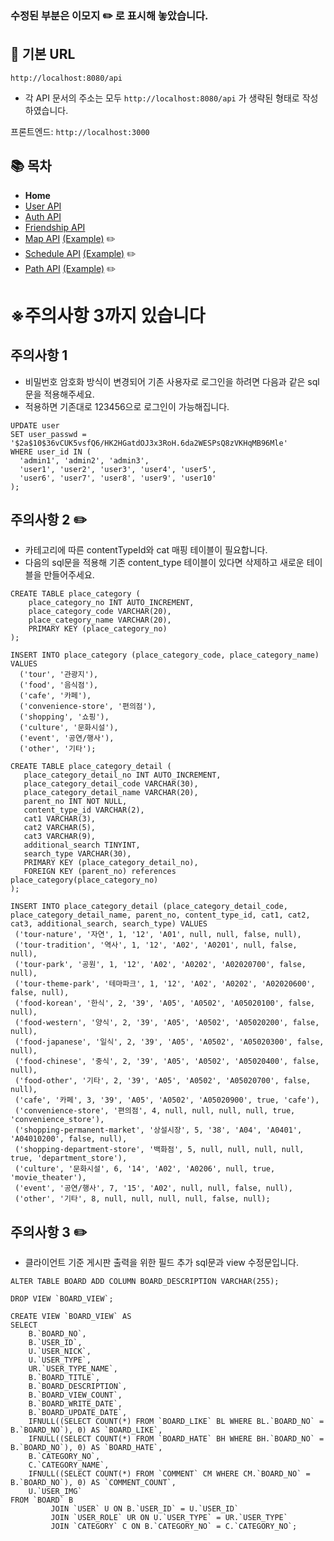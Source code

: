 ### 수정된 부분은 이모지 ✏️ 로 표시해 놓았습니다.

## 🚀 기본 URL

`http://localhost:8080/api`
- 각 API 문서의 주소는 모두 `http://localhost:8080/api` 가 생략된 형태로 작성하였습니다.

프론트엔드: `http://localhost:3000`

## 📚 목차
- **Home**
- [User API](docs/UserAPI.md)
- [Auth API](docs/AuthAPI.md)
- [Friendship API](docs/FriendshipAPI.md)
- [Map API](docs/MapAPI.md) [(Example)](docs/MapAPIDetail.md) ✏️
- [Schedule API](docs/ScheduleAPI.md) [(Example)](docs/ScheduleAPIDetail.md) ✏️
- [Path API](docs/PathAPI.md) [(Example)](docs/PathAPIDetail.md) ✏️

# ※주의사항 3까지 있습니다

## 주의사항 1
- 비밀번호 암호화 방식이 변경되어 기존 사용자로 로그인을 하려면 다음과 같은 sql문을 적용해주세요.
- 적용하면 기존대로 123456으로 로그인이 가능해집니다.
```mysql
UPDATE user
SET user_passwd = '$2a$10$36vCUK5vsfQ6/HK2HGatdOJ3x3RoH.6da2WESPsQ8zVKHqMB96Mle'
WHERE user_id IN (
  'admin1', 'admin2', 'admin3',
  'user1', 'user2', 'user3', 'user4', 'user5',
  'user6', 'user7', 'user8', 'user9', 'user10'
);
```

## 주의사항 2 ✏️
- 카테고리에 따른 contentTypeId와 cat 매핑 테이블이 필요합니다.
- 다음의 sql문을 적용해 기존 content_type 테이블이 있다면 삭제하고 새로운 테이블을 만들어주세요.
```mysql
CREATE TABLE place_category (
    place_category_no INT AUTO_INCREMENT,
    place_category_code VARCHAR(20),
    place_category_name VARCHAR(20),
    PRIMARY KEY (place_category_no)
);

INSERT INTO place_category (place_category_code, place_category_name) VALUES
  ('tour', '관광지'),
  ('food', '음식점'),
  ('cafe', '카페'),
  ('convenience-store', '편의점'),
  ('shopping', '쇼핑'),
  ('culture', '문화시설'),
  ('event', '공연/행사'),
  ('other', '기타');

CREATE TABLE place_category_detail (
   place_category_detail_no INT AUTO_INCREMENT,
   place_category_detail_code VARCHAR(30),
   place_category_detail_name VARCHAR(20),
   parent_no INT NOT NULL,
   content_type_id VARCHAR(2),
   cat1 VARCHAR(3),
   cat2 VARCHAR(5),
   cat3 VARCHAR(9),
   additional_search TINYINT,
   search_type VARCHAR(30),
   PRIMARY KEY (place_category_detail_no),
   FOREIGN KEY (parent_no) references place_category(place_category_no)
);

INSERT INTO place_category_detail (place_category_detail_code, place_category_detail_name, parent_no, content_type_id, cat1, cat2, cat3, additional_search, search_type) VALUES
 ('tour-nature', '자연', 1, '12', 'A01', null, null, false, null),
 ('tour-tradition', '역사', 1, '12', 'A02', 'A0201', null, false, null),
 ('tour-park', '공원', 1, '12', 'A02', 'A0202', 'A02020700', false, null),
 ('tour-theme-park', '테마파크', 1, '12', 'A02', 'A0202', 'A02020600', false, null),
 ('food-korean', '한식', 2, '39', 'A05', 'A0502', 'A05020100', false, null),
 ('food-western', '양식', 2, '39', 'A05', 'A0502', 'A05020200', false, null),
 ('food-japanese', '일식', 2, '39', 'A05', 'A0502', 'A05020300', false, null),
 ('food-chinese', '중식', 2, '39', 'A05', 'A0502', 'A05020400', false, null),
 ('food-other', '기타', 2, '39', 'A05', 'A0502', 'A05020700', false, null),
 ('cafe', '카페', 3, '39', 'A05', 'A0502', 'A05020900', true, 'cafe'),
 ('convenience-store', '편의점', 4, null, null, null, null, true, 'convenience_store'),
 ('shopping-permanent-market', '상설시장', 5, '38', 'A04', 'A0401', 'A04010200', false, null),
 ('shopping-department-store', '백화점', 5, null, null, null, null, true, 'department_store'),
 ('culture', '문화시설', 6, '14', 'A02', 'A0206', null, true, 'movie_theater'),
 ('event', '공연/행사', 7, '15', 'A02', null, null, false, null),
 ('other', '기타', 8, null, null, null, null, false, null);
```

## 주의사항 3 ✏️
- 클라이언트 기준 게시판 출력을 위한 필드 추가 sql문과 view 수정문입니다.
```mysql
ALTER TABLE BOARD ADD COLUMN BOARD_DESCRIPTION VARCHAR(255);

DROP VIEW `BOARD_VIEW`;

CREATE VIEW `BOARD_VIEW` AS
SELECT
    B.`BOARD_NO`,
    B.`USER_ID`,
    U.`USER_NICK`,
    U.`USER_TYPE`,
    UR.`USER_TYPE_NAME`,
    B.`BOARD_TITLE`,
    B.`BOARD_DESCRIPTION`,
    B.`BOARD_VIEW_COUNT`,
    B.`BOARD_WRITE_DATE`,
    B.`BOARD_UPDATE_DATE`,
    IFNULL((SELECT COUNT(*) FROM `BOARD_LIKE` BL WHERE BL.`BOARD_NO` = B.`BOARD_NO`), 0) AS `BOARD_LIKE`,
    IFNULL((SELECT COUNT(*) FROM `BOARD_HATE` BH WHERE BH.`BOARD_NO` = B.`BOARD_NO`), 0) AS `BOARD_HATE`,
    B.`CATEGORY_NO`,
    C.`CATEGORY_NAME`,
    IFNULL((SELECT COUNT(*) FROM `COMMENT` CM WHERE CM.`BOARD_NO` = B.`BOARD_NO`), 0) AS `COMMENT_COUNT`,
    U.`USER_IMG`
FROM `BOARD` B
         JOIN `USER` U ON B.`USER_ID` = U.`USER_ID`
         JOIN `USER_ROLE` UR ON U.`USER_TYPE` = UR.`USER_TYPE`
         JOIN `CATEGORY` C ON B.`CATEGORY_NO` = C.`CATEGORY_NO`;
```

